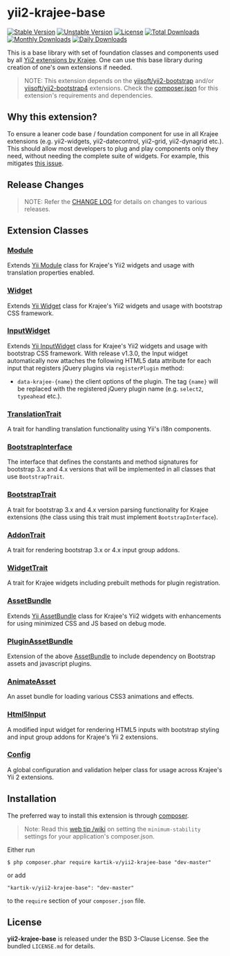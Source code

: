 yii2-krajee-base
================

[![Stable Version](https://poser.pugx.org/kartik-v/yii2-krajee-base/v/stable)](https://packagist.org/packages/kartik-v/yii2-krajee-base)
[![Unstable Version](https://poser.pugx.org/kartik-v/yii2-krajee-base/v/unstable)](https://packagist.org/packages/kartik-v/yii2-krajee-base)
[![License](https://poser.pugx.org/kartik-v/yii2-krajee-base/license)](https://packagist.org/packages/kartik-v/yii2-krajee-base)
[![Total Downloads](https://poser.pugx.org/kartik-v/yii2-krajee-base/downloads)](https://packagist.org/packages/kartik-v/yii2-krajee-base)
[![Monthly Downloads](https://poser.pugx.org/kartik-v/yii2-krajee-base/d/monthly)](https://packagist.org/packages/kartik-v/yii2-krajee-base)
[![Daily Downloads](https://poser.pugx.org/kartik-v/yii2-krajee-base/d/daily)](https://packagist.org/packages/kartik-v/yii2-krajee-base)

This is a base library with set of foundation classes and components used by all [Yii2 extensions by Krajee](http://demos.krajee.com). One can use this base library during creation of one's own extensions if needed.

> NOTE: This extension depends on the [yiisoft/yii2-bootstrap](https://github.com/yiisoft/yii2-bootstrap) and/or [yiisoft/yii2-bootstrap4](https://github.com/yiisoft/yii2-bootstrap4) extensions. Check the [composer.json](https://github.com/kartik-v/yii2-krajee-base/blob/master/composer.json) for this extension's requirements and dependencies. 

## Why this extension?
To ensure a leaner code base / foundation component for use in all Krajee extensions (e.g. yii2-widgets, yii2-datecontrol, yii2-grid, yii2-dynagrid etc.). This should allow most developers to plug and play components only they need, without needing the complete suite of widgets. For example, this mitigates [this issue](https://github.com/kartik-v/yii2-grid/issues/123). 

## Release Changes

> NOTE: Refer the [CHANGE LOG](https://github.com/kartik-v/yii2-krajee-base/blob/master/CHANGE.md) for details on changes to various releases.

## Extension Classes

### [Module](https://github.com/kartik-v/yii2-krajee-base/blob/master/src/Module.php)
Extends [Yii Module](https://github.com/yiisoft/yii2/blob/master/framework/base/Module.php) class for Krajee's Yii2 widgets and usage with translation properties enabled. 

### [Widget](https://github.com/kartik-v/yii2-krajee-base/blob/master/src/Widget.php)
Extends [Yii Widget](https://github.com/yiisoft/yii2/blob/master/framework/base/Widget.php) class for Krajee's Yii2 widgets and usage with bootstrap CSS framework. 

### [InputWidget](https://github.com/kartik-v/yii2-krajee-base/blob/master/src/InputWidget.php)
Extends [Yii InputWidget](https://github.com/yiisoft/yii2/blob/master/framework/widgets/InputWidget.php) class for Krajee's Yii2 widgets and usage with bootstrap CSS framework. With release v1.3.0, the Input widget automatically now attaches the following HTML5 data attribute for each input that registers jQuery plugins via `registerPlugin` method:

- `data-krajee-{name}` the client options of the plugin. The tag `{name}` will be replaced with the registered jQuery plugin name (e.g. `select2`, `typeahead` etc.).

### [TranslationTrait](https://github.com/kartik-v/yii2-krajee-base/blob/master/src/TranslationTrait.php)
A trait for handling translation functionality using Yii's i18n components.

### [BootstrapInterface](https://github.com/kartik-v/yii2-krajee-base/blob/master/src/BootstrapInterface.php)
The interface that defines the constants and method signatures for bootstrap 3.x and 4.x versions that will be implemented in all classes that use `BootstrapTrait`.

### [BootstrapTrait](https://github.com/kartik-v/yii2-krajee-base/blob/master/src/BootstrapTrait.php)
A trait for bootstrap 3.x and 4.x version parsing functionality for Krajee extensions (the class using this trait must implement `BootstrapInterface`).

### [AddonTrait](https://github.com/kartik-v/yii2-krajee-base/blob/master/src/AddonTrait.php)
A trait for rendering bootstrap 3.x or 4.x input group addons. 

### [WidgetTrait](https://github.com/kartik-v/yii2-krajee-base/blob/master/src/WidgetTrait.php)
A trait for Krajee widgets including prebuilt methods for plugin registration.
	
### [AssetBundle](https://github.com/kartik-v/yii2-krajee-base/blob/master/src/AssetBundle.php)
Extends [Yii AssetBundle](https://github.com/yiisoft/yii2/blob/master/framework/web/AssetBundle.php) class for Krajee's Yii2 widgets with enhancements for using minimized CSS and JS based on debug mode.

### [PluginAssetBundle](https://github.com/kartik-v/yii2-krajee-base/blob/master/src/PluginAssetBundle.php)
Extension of the above [AssetBundle](https://github.com/kartik-v/yii2-krajee-base/blob/master/src/AssetBundle.php) to include dependency on Bootstrap assets and javascript plugins.

### [AnimateAsset](https://github.com/kartik-v/yii2-krajee-base/blob/master/src/AnimateAsset.php)
An asset bundle for loading various CSS3 animations and effects.

### [Html5Input](https://github.com/kartik-v/yii2-krajee-base/blob/master/src/Html5Input.php)
A modified input widget for rendering HTML5 inputs with bootstrap styling and input group addons for Krajee's Yii 2 extensions.

### [Config](https://github.com/kartik-v/yii2-krajee-base/blob/master/src/Config.php)
A global configuration and validation helper class for usage across Krajee's Yii 2 extensions.

## Installation

The preferred way to install this extension is through [composer](http://getcomposer.org/download/).

> Note: Read this [web tip /wiki](http://webtips.krajee.com/setting-composer-minimum-stability-application/) on setting the `minimum-stability` settings for your application's composer.json.

Either run

```
$ php composer.phar require kartik-v/yii2-krajee-base "dev-master"
```

or add

```
"kartik-v/yii2-krajee-base": "dev-master"
```

to the ```require``` section of your `composer.json` file.

## License

**yii2-krajee-base** is released under the BSD 3-Clause License. See the bundled `LICENSE.md` for details.
